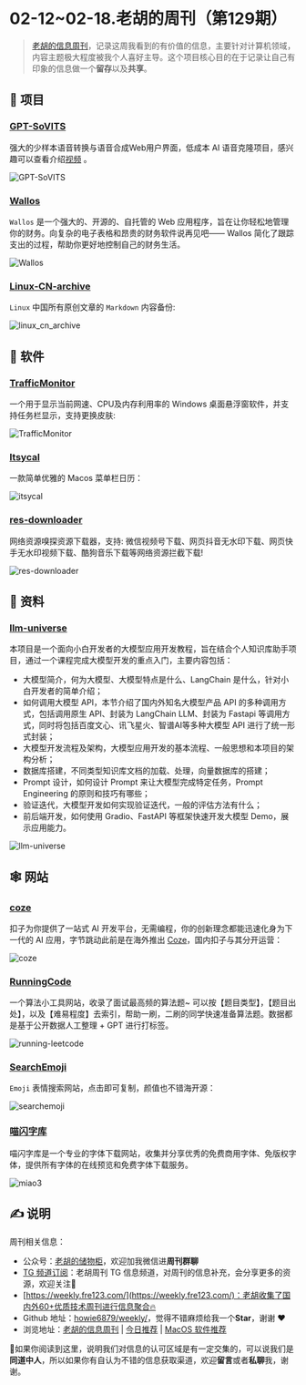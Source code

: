 # 02-12~02-18.老胡的周刊（第129期）

> [老胡的信息周刊](https://weekly.howie6879.com/)，记录这周我看到的有价值的信息，主要针对计算机领域，内容主题极大程度被我个人喜好主导。这个项目核心目的在于记录让自己有印象的信息做一个**留存**以及**共享**。

## 🎯 项目

### [GPT-SoVITS](https://github.com/RVC-Boss/GPT-SoVITS)

强大的少样本语音转换与语音合成Web用户界面，低成本 AI 语音克隆项目，感兴趣可以查看介绍[视频](https://www.bilibili.com/video/BV12g4y1m7Uw/) 。

![GPT-SoVITS](https://images-1252557999.file.myqcloud.com/uPic/GPT-SoVITS.jpg)

### [Wallos](https://github.com/ellite/Wallos/)

`Wallos` 是一个强大的、开源的、自托管的 Web 应用程序，旨在让你轻松地管理你的财务。向复杂的电子表格和昂贵的财务软件说再见吧—— Wallos 简化了跟踪支出的过程，帮助你更好地控制自己的财务生活。

![Wallos](https://images-1252557999.file.myqcloud.com/uPic/Wallos.png)

### [Linux-CN-archive](https://github.com/Linux-CN/archive/releases/tag/release)

`Linux` 中国所有原创文章的 `Markdown` 内容备份:

![linux_cn_archive](https://images-1252557999.file.myqcloud.com/uPic/linux_cn_archive.jpg)

## 🤖 软件

### [TrafficMonitor](https://github.com/zhongyang219/TrafficMonitor)

一个用于显示当前网速、CPU及内存利用率的 Windows 桌面悬浮窗软件，并支持任务栏显示，支持更换皮肤:

![TrafficMonitor](https://images-1252557999.file.myqcloud.com/uPic/TrafficMonitor.jpg)

### [Itsycal](https://www.mowglii.com/itsycal/)

一款简单优雅的 Macos 菜单栏日历：

![itsycal](https://images-1252557999.file.myqcloud.com/uPic/itsycal.png)

### [res-downloader](https://github.com/putyy/res-downloader)

网络资源嗅探资源下载器，支持: 微信视频号下载、网页抖音无水印下载、网页快手无水印视频下载、酷狗音乐下载等网络资源拦截下载!

![res-downloader](https://images-1252557999.file.myqcloud.com/uPic/res-downloader.jpeg)

## 👀 资料

### [llm-universe](https://github.com/datawhalechina/llm-universe)

本项目是一个面向小白开发者的大模型应用开发教程，旨在结合个人知识库助手项目，通过一个课程完成大模型开发的重点入门，主要内容包括：

- 大模型简介，何为大模型、大模型特点是什么、LangChain 是什么，针对小白开发者的简单介绍；
- 如何调用大模型 API，本节介绍了国内外知名大模型产品 API 的多种调用方式，包括调用原生 API、封装为 LangChain LLM、封装为 Fastapi 等调用方式，同时将包括百度文心、讯飞星火、智谱AI等多种大模型 API 进行了统一形式封装；
- 大模型开发流程及架构，大模型应用开发的基本流程、一般思想和本项目的架构分析；
- 数据库搭建，不同类型知识库文档的加载、处理，向量数据库的搭建；
- Prompt 设计，如何设计 Prompt 来让大模型完成特定任务，Prompt Engineering 的原则和技巧有哪些；
- 验证迭代，大模型开发如何实现验证迭代，一般的评估方法有什么；
- 前后端开发，如何使用 Gradio、FastAPI 等框架快速开发大模型 Demo，展示应用能力。

![llm-universe](https://images-1252557999.file.myqcloud.com/uPic/llm-universe.png)

## 🕸 网站

### [coze](https://www.coze.cn/)

扣子为你提供了一站式 AI 开发平台，无需编程，你的创新理念都能迅速化身为下一代的 AI 应用，字节跳动此前是在海外推出 [Coze](https://www.coze.com/)，国内扣子与其分开运营：

![coze](https://images-1252557999.file.myqcloud.com/uPic/coze.jpg)

### [RunningCode](https://github.com/tonyljx/running-leetcode)

一个算法小工具网站，收录了面试最高频的算法题~ 可以按【题目类型】，【题目出处】，以及【难易程度】去索引，帮助一刷，二刷的同学快速准备算法题。数据都是基于公开数据人工整理 + GPT 进行打标签。

![running-leetcode](https://images-1252557999.file.myqcloud.com/uPic/running-leetcode.jpg)

### [SearchEmoji](https://searchemoji.app/)

`Emoji` 表情搜索网站，点击即可复制，颜值也不错海开源：

![searchemoji](https://images-1252557999.file.myqcloud.com/uPic/searchemoji.jpeg)

### [喵闪字库](https://www.miao3.cn/)

喵闪字库是一个专业的字体下载网站，收集并分享优秀的免费商用字体、免版权字体，提供所有字体的在线预览和免费字体下载服务。

![miao3](https://images-1252557999.file.myqcloud.com/uPic/miao3.jpg)

## ✍️ 说明

周刊相关信息：

- 公众号：[老胡的储物柜](https://images-1252557999.file.myqcloud.com/uPic/ETIbMe.jpg)，欢迎加我微信进**周刊群聊**
- [TG 频道订阅](https://t.me/howie_weekly)：老胡周刊 TG 信息频道，对周刊的信息补充，会分享更多的资源，欢迎关注👏
- [https://weekly.fre123.com/](https://weekly.fre123.com/)：老胡收集了国内外60+优质技术周刊进行信息聚合🔥
- Github 地址：[howie6879/weekly/](https://github.com/howie6879/weekly/)，觉得不错麻烦给我一个**Star**，谢谢 ❤️
- 浏览地址：[老胡的信息周刊](https://weekly.howie6879.com) | [今日推荐](https://weekly.howie6879.com/recommend/index.html) | [MacOS 软件推荐](https://weekly.howie6879.com/soft/mac.html)

🙌如果你阅读到这里，说明我们对信息的认可区域是有一定交集的，可以说我们是**同道中人**，所以如果你有自认为不错的信息获取渠道，欢迎**留言**或者**私聊**我，谢谢。
